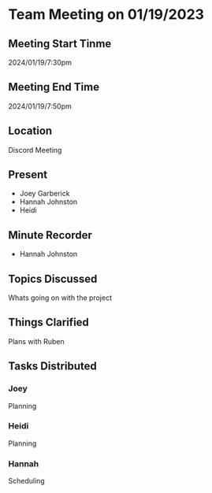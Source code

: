 # Team Meeting on 01/19/2023
## Meeting Start Tinme
2024/01/19/7:30pm
## Meeting End Time
2024/01/19/7:50pm
## Location
Discord Meeting
## Present
- Joey Garberick
- Hannah Johnston
- Heidi
## Minute Recorder
- Hannah Johnston
## Topics Discussed 
Whats going on with the project
## Things Clarified
Plans with Ruben
## Tasks Distributed
### Joey
Planning
### Heidi
Planning 
### Hannah
Scheduling




